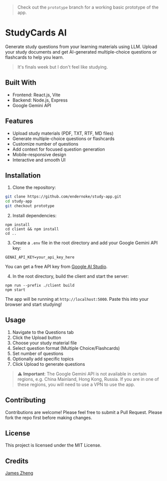 > Check out the `prototype` branch for a working basic prototype of the app.

# StudyCards AI

Generate study questions from your learning materials using LLM. Upload your study documents and get AI-generated multiple-choice questions or flashcards to help you learn.

> It's finals week but I don't feel like studying.

## Built With

- Frontend: React.js, Vite
- Backend: Node.js, Express
- Google Gemini API

## Features

- Upload study materials (PDF, TXT, RTF, MD files)
- Generate multiple-choice questions or flashcards
- Customize number of questions
- Add context for focused question generation
- Mobile-responsive design
- Interactive and smooth UI

## Installation

1. Clone the repository:
```bash
git clone https://github.com/endernoke/study-app.git
cd study-app
git checkout prototype
```

2. Install dependencies:
```
npm install
cd client && npm install
cd ..
```

3. Create a `.env` file in the root directory and add your Google Gemini API key:
```
GENAI_API_KEY=your_api_key_here
```
  You can get a free API key from [Google AI Studio](https://ai.google.dev/gemini-api/docs/api-key).

4. In the root directory, build the client and start the server:
```
npm run --prefix ./client build
npm start
```

The app will be running at `http://localhost:5000`. Paste this into your browser and start studying!

## Usage

1. Navigate to the Questions tab
2. Click the Upload button
3. Choose your study material file
4. Select question format (Multiple Choice/Flashcards)
5. Set number of questions
6. Optionally add specific topics
7. Click Upload to generate questions

> ⚠️ **Important**: The Google Gemini API is not available in certain regions, e.g. China Mainland, Hong Kong, Russia.
  If you are in one of these regions, you will need to use a VPN to use the app.

## Contributing

Contributions are welcome! Please feel free to submit a Pull Request. Please fork the repo first before making changes.

## License

This project is licensed under the MIT License.

## Credits
[James Zheng](www.linkedin.com/in/james-zheng-zi)